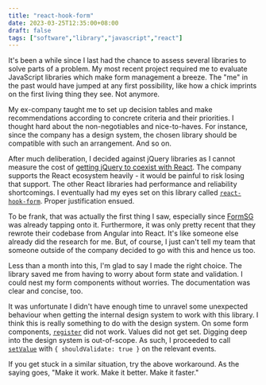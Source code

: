 ```yaml
---
title: "react-hook-form"
date: 2023-03-25T12:35:00+08:00
draft: false
tags: ["software","library","javascript","react"]
---
```

It's been a while since I last had the chance to assess several libraries to solve parts of a problem. My most recent project required me to evaluate JavaScript libraries which make form management a breeze. The "me" in the past would have jumped at any first possibility, like how a chick imprints on the first living thing they see. Not anymore.

My ex-company taught me to set up decision tables and make recommendations according to concrete criteria and their priorities. I thought hard about the non-negotiables and nice-to-haves. For instance, since the company has a design system, the chosen library should be compatible with such an arrangement. And so on.

After much deliberation, I decided against jQuery libraries as I cannot measure the cost of [getting jQuery to coexist with React](https://legacy.reactjs.org/docs/integrating-with-other-libraries.html). The company supports the React ecosystem heavily - it would be painful to risk losing that support. The other React libraries had performance and reliability shortcomings. I eventually had my eyes set on this library called [`react-hook-form`](https://github.com/react-hook-form/react-hook-form). Proper justification ensued.

To be frank, that was actually the first thing I saw, especially since [FormSG](https://github.com/opengovsg/FormSG) was already tapping onto it. Furthermore, it was only pretty recent that they rewrote their codebase from Angular into React. It's like someone else already did the research for me. But, of course, I just can't tell my team that someone outside of the company decided to go with this and hence us too.

Less than a month into this, I'm glad to say I made the right choice. The library saved me from having to worry about form state and validation. I could nest my form components without worries. The documentation was clear and concise, too.

It was unfortunate I didn't have enough time to unravel some unexpected behaviour when getting the internal design system to work with this library. I think this is really something to do with the design system. On some form components, [`register`](https://react-hook-form.com/api/useform/register/) did not work. Values did not get set. Digging deep into the design system is out-of-scope. As such, I proceeded to call [`setValue`](https://react-hook-form.com/api/useform/setvalue/) with `{ shouldValidate: true }` on the relevant events.

If you get stuck in a similar situation, try the above workaround. As the saying goes, "Make it work. Make it better. Make it faster."
